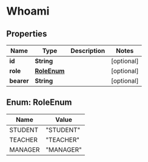 

# Whoami

## Properties

Name | Type | Description | Notes
------------ | ------------- | ------------- | -------------
**id** | **String** |  |  [optional]
**role** | [**RoleEnum**](#RoleEnum) |  |  [optional]
**bearer** | **String** |  |  [optional]



## Enum: RoleEnum

Name | Value
---- | -----
STUDENT | &quot;STUDENT&quot;
TEACHER | &quot;TEACHER&quot;
MANAGER | &quot;MANAGER&quot;



